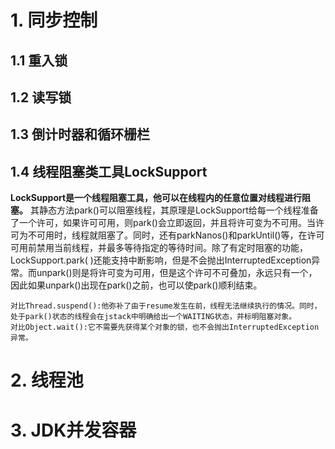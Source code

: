 # 1. 同步控制

## 1.1 重入锁


## 1.2 读写锁

## 1.3 倒计时器和循环栅栏

## 1.4 线程阻塞类工具LockSupport

**LockSupport是一个线程阻塞工具，他可以在线程内的任意位置对线程进行阻塞。**
其静态方法park()可以阻塞线程，其原理是LockSupport给每一个线程准备了一个许可，如果许可可用，则park()会立即返回，并且将许可变为不可用。当许可为不可用时，线程就阻塞了。同时，还有parkNanos()和parkUntil()等，在许可可用前禁用当前线程，并最多等待指定的等待时间。除了有定时阻塞的功能，LockSupport.park( )还能支持中断影响，但是不会抛出InterruptedException异常。而unpark()则是将许可变为可用，但是这个许可不可叠加，永远只有一个，因此如果unpark()出现在park()之前，也可以使park()顺利结束。
```
对比Thread.suspend():他弥补了由于resume发生在前，线程无法继续执行的情况。同时，处于park()状态的线程会在jstack中明确给出一个WAITING状态，并标明阻塞对象。
对比Object.wait():它不需要先获得某个对象的锁，也不会抛出InterruptedException异常。
```

# 2. 线程池



# 3. JDK并发容器